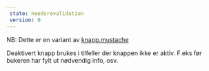 ```yaml
---
 state: needsrevalidation
 version: 0
---
```

NB: Dette er en variant av  [knapp.mustache](../../patterns/00-atomer-02-lenker-og-knapper-10-knapp/00-atomer-02-lenker-og-knapper-10-knapp.html)

Deaktivert knapp brukes i tilfeller der knappen ikke er aktiv. F.eks før bukeren har fylt ut nødvendig info, osv.
